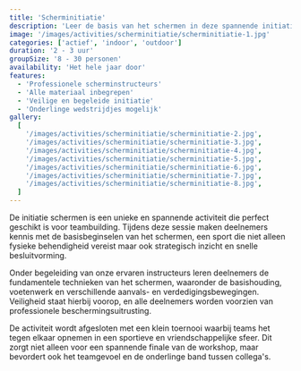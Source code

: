 ```yaml
---
title: 'Scherminitiatie'
description: 'Leer de basis van het schermen in deze spannende initiatie.'
image: '/images/activities/scherminitiatie/scherminitiatie-1.jpg'
categories: ['actief', 'indoor', 'outdoor']
duration: '2 - 3 uur'
groupSize: '8 - 30 personen'
availability: 'Het hele jaar door'
features:
  - 'Professionele scherminstructeurs'
  - 'Alle materiaal inbegrepen'
  - 'Veilige en begeleide initiatie'
  - 'Onderlinge wedstrijdjes mogelijk'
gallery:
  [
    '/images/activities/scherminitiatie/scherminitiatie-2.jpg',
    '/images/activities/scherminitiatie/scherminitiatie-3.jpg',
    '/images/activities/scherminitiatie/scherminitiatie-4.jpg',
    '/images/activities/scherminitiatie/scherminitiatie-5.jpg',
    '/images/activities/scherminitiatie/scherminitiatie-6.jpg',
    '/images/activities/scherminitiatie/scherminitiatie-7.jpg',
    '/images/activities/scherminitiatie/scherminitiatie-8.jpg',
  ]
---
```


De initiatie schermen is een unieke en spannende activiteit die perfect geschikt is voor teambuilding. Tijdens deze sessie maken deelnemers kennis met de basisbeginselen van het schermen, een sport die niet alleen fysieke behendigheid vereist maar ook strategisch inzicht en snelle besluitvorming.

Onder begeleiding van onze ervaren instructeurs leren deelnemers de fundamentele technieken van het schermen, waaronder de basishouding, voetenwerk en verschillende aanvals- en verdedigingsbewegingen. Veiligheid staat hierbij voorop, en alle deelnemers worden voorzien van professionele beschermingsuitrusting.

De activiteit wordt afgesloten met een klein toernooi waarbij teams het tegen elkaar opnemen in een sportieve en vriendschappelijke sfeer. Dit zorgt niet alleen voor een spannende finale van de workshop, maar bevordert ook het teamgevoel en de onderlinge band tussen collega's.
